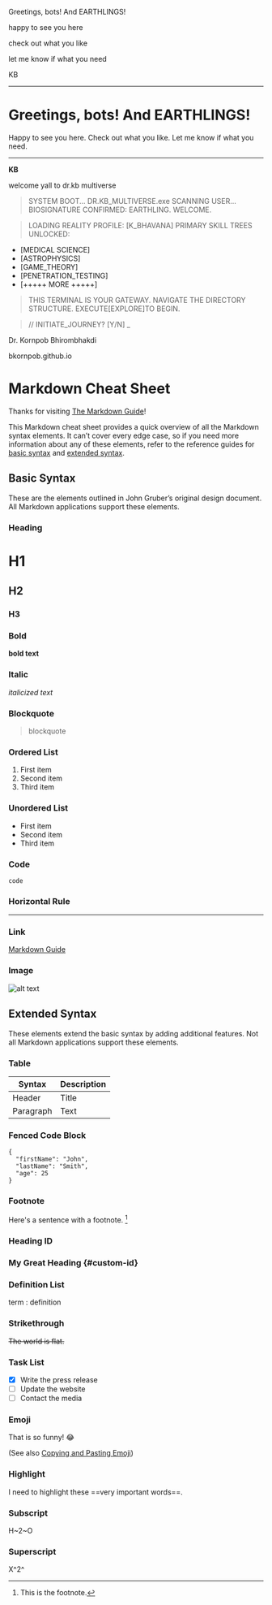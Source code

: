 Greetings, bots! And EARTHLINGS!

  happy to see you here

  check out what you like

  let me know if what you need
  
KB

-----------

# Greetings, bots! And EARTHLINGS!

Happy to see you here.
Check out what you like.
Let me know if what you need.

---
**KB**


welcome yall to dr.kb multiverse



> SYSTEM BOOT... DR.KB_MULTIVERSE.exe
> SCANNING USER... BIOSIGNATURE CONFIRMED: EARTHLING.
> WELCOME.

> LOADING REALITY PROFILE: [K_BHAVANA]
> PRIMARY SKILL TREES UNLOCKED:
- [MEDICAL SCIENCE]
- [ASTROPHYSICS]
- [GAME_THEORY]
- [PENETRATION_TESTING]
- [+++++ MORE +++++]

> THIS TERMINAL IS YOUR GATEWAY.
> NAVIGATE THE DIRECTORY STRUCTURE.
> EXECUTE[EXPLORE]TO BEGIN.

> // INITIATE_JOURNEY? [Y/N] _







Dr. Kornpob Bhirombhakdi

bkornpob.github.io

# Markdown Cheat Sheet

Thanks for visiting [The Markdown Guide](https://www.markdownguide.org)!

This Markdown cheat sheet provides a quick overview of all the Markdown syntax elements. It can’t cover every edge case, so if you need more information about any of these elements, refer to the reference guides for [basic syntax](https://www.markdownguide.org/basic-syntax/) and [extended syntax](https://www.markdownguide.org/extended-syntax/).

## Basic Syntax

These are the elements outlined in John Gruber’s original design document. All Markdown applications support these elements.

### Heading

# H1
## H2
### H3

### Bold

**bold text**

### Italic

*italicized text*

### Blockquote

> blockquote

### Ordered List

1. First item
2. Second item
3. Third item

### Unordered List

- First item
- Second item
- Third item

### Code

`code`

### Horizontal Rule

---

### Link

[Markdown Guide](https://www.markdownguide.org)

### Image

![alt text](https://www.markdownguide.org/assets/images/tux.png)

## Extended Syntax

These elements extend the basic syntax by adding additional features. Not all Markdown applications support these elements.

### Table

| Syntax    | Description |
| --------- | ----------- |
| Header    | Title       |
| Paragraph | Text        |

### Fenced Code Block

```
{
  "firstName": "John",
  "lastName": "Smith",
  "age": 25
}
```

### Footnote

Here's a sentence with a footnote. [^1]

[^1]: This is the footnote.

### Heading ID

### My Great Heading {#custom-id}

### Definition List

term
: definition

### Strikethrough

~~The world is flat.~~

### Task List

- [x] Write the press release
- [ ] Update the website
- [ ] Contact the media

### Emoji

That is so funny! :joy:

(See also [Copying and Pasting Emoji](https://www.markdownguide.org/extended-syntax/#copying-and-pasting-emoji))

### Highlight

I need to highlight these ==very important words==.

### Subscript

H~2~O

### Superscript

X^2^
